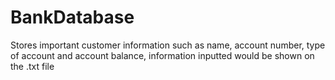 # BankDatabase
Stores important customer information such as name, account number, type of account and account balance, information inputted would be shown on the .txt file
